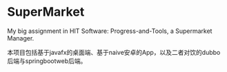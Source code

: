 # SuperMarket
My big assignment in HIT Software: Progress-and-Tools, a Supermarket Manager.

本项目包括基于javafx的桌面端、基于naive安卓的App，以及二者对饮的dubbo后端与springbootweb后端。
